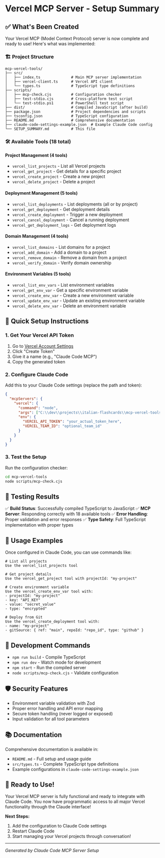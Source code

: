 # Vercel MCP Server - Setup Summary

## ✅ What's Been Created

Your Vercel MCP (Model Context Protocol) server is now complete and ready to use! Here's what was implemented:

### 🏗️ Project Structure
```
mcp-vercel-tools/
├── src/
│   ├── index.ts              # Main MCP server implementation
│   ├── vercel-client.ts      # Vercel API client
│   └── types.ts              # TypeScript type definitions
├── scripts/
│   ├── mcp-check.cjs         # Configuration checker
│   ├── test-stdio.cjs        # Cross-platform test script
│   └── test-stdio.ps1        # PowerShell test script
├── dist/                     # Compiled JavaScript (after build)
├── package.json              # Project dependencies and scripts
├── tsconfig.json             # TypeScript configuration
├── README.md                 # Comprehensive documentation
├── claude-code-settings-example.json  # Example Claude Code config
└── SETUP_SUMMARY.md          # This file
```

### 🛠️ Available Tools (18 total)

#### Project Management (4 tools)
- `vercel_list_projects` - List all Vercel projects
- `vercel_get_project` - Get details for a specific project
- `vercel_create_project` - Create a new project
- `vercel_delete_project` - Delete a project

#### Deployment Management (5 tools)
- `vercel_list_deployments` - List deployments (all or by project)
- `vercel_get_deployment` - Get deployment details
- `vercel_create_deployment` - Trigger a new deployment
- `vercel_cancel_deployment` - Cancel a running deployment
- `vercel_get_deployment_logs` - Get deployment logs

#### Domain Management (4 tools)
- `vercel_list_domains` - List domains for a project
- `vercel_add_domain` - Add a domain to a project
- `vercel_remove_domain` - Remove a domain from a project
- `vercel_verify_domain` - Verify domain ownership

#### Environment Variables (5 tools)
- `vercel_list_env_vars` - List environment variables
- `vercel_get_env_var` - Get a specific environment variable
- `vercel_create_env_var` - Create a new environment variable
- `vercel_update_env_var` - Update an existing environment variable
- `vercel_delete_env_var` - Delete an environment variable

## 🚀 Quick Setup Instructions

### 1. Get Your Vercel API Token
1. Go to [Vercel Account Settings](https://vercel.com/account/tokens)
2. Click "Create Token"
3. Give it a name (e.g., "Claude Code MCP")
4. Copy the generated token

### 2. Configure Claude Code
Add this to your Claude Code settings (replace the path and token):

```json
{
  "mcpServers": {
    "vercel": {
      "command": "node",
      "args": ["C:\\dev\\projects\\italian-flashcards\\mcp-vercel-tools\\dist\\index.js"],
      "env": {
        "VERCEL_API_TOKEN": "your_actual_token_here",
        "VERCEL_TEAM_ID": "optional_team_id"
      }
    }
  }
}
```

### 3. Test the Setup
Run the configuration checker:
```bash
cd mcp-vercel-tools
node scripts/mcp-check.cjs
```

## 🧪 Testing Results

✅ **Build Status**: Successfully compiled TypeScript to JavaScript
✅ **MCP Server**: Responding correctly with 18 available tools
✅ **Error Handling**: Proper validation and error responses
✅ **Type Safety**: Full TypeScript implementation with proper types

## 📖 Usage Examples

Once configured in Claude Code, you can use commands like:

```
# List all projects
Use the vercel_list_projects tool

# Get project details
Use the vercel_get_project tool with projectId: "my-project"

# Create environment variable
Use the vercel_create_env_var tool with:
- projectId: "my-project"
- key: "API_KEY"
- value: "secret_value"
- type: "encrypted"

# Deploy from Git
Use the vercel_create_deployment tool with:
- name: "my-project"
- gitSource: { ref: "main", repoId: "repo_id", type: "github" }
```

## 🔧 Development Commands

- `npm run build` - Compile TypeScript
- `npm run dev` - Watch mode for development
- `npm start` - Run the compiled server
- `node scripts/mcp-check.cjs` - Validate configuration

## 🛡️ Security Features

- Environment variable validation with Zod
- Proper error handling and API error mapping
- Secure token handling (never logged or exposed)
- Input validation for all tool parameters

## 📚 Documentation

Comprehensive documentation is available in:
- `README.md` - Full setup and usage guide
- `src/types.ts` - Complete TypeScript type definitions
- Example configurations in `claude-code-settings-example.json`

## 🎉 Ready to Use!

Your Vercel MCP server is fully functional and ready to integrate with Claude Code. You now have programmatic access to all major Vercel functionality through the Claude interface!

**Next Steps:**
1. Add the configuration to Claude Code settings
2. Restart Claude Code
3. Start managing your Vercel projects through conversation!

---

*Generated by Claude Code MCP Server Setup*